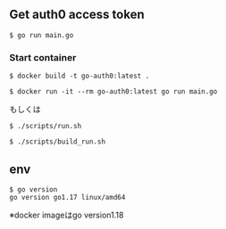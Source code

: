 ## Get auth0 access token
```
$ go run main.go
```

### Start container
```
$ docker build -t go-auth0:latest .

$ docker run -it --rm go-auth0:latest go run main.go
```

もしくは
```
$ ./scripts/run.sh

$ ./scripts/build_run.sh
```

## env
```
$ go version
go version go1.17 linux/amd64
```

※docker imageはgo version1.18
